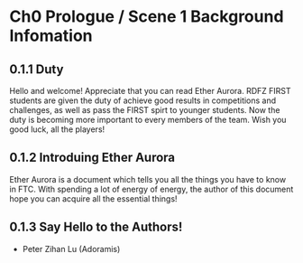 # Ch0 Prologue / Scene 1 Background Infomation

## 0.1.1 Duty
Hello and welcome! Appreciate that you can read Ether Aurora. RDFZ FIRST students are given the duty of achieve good results in competitions and challenges, as well as pass the FIRST spirt to younger students. Now the duty is becoming more important to every members of the team. Wish you good luck, all the players!

## 0.1.2 Introduing Ether Aurora
Ether Aurora is a document which tells you all the things you have to know in FTC. With spending a lot of energy of energy, the author of this document hope you can acquire all the essential things!

## 0.1.3 Say Hello to the Authors!
- Peter Zihan Lu (Adoramis)